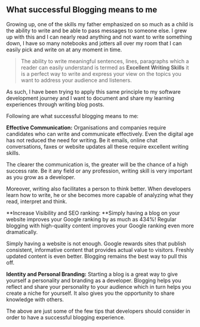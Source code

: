 ## What successful Blogging means to me

Growing up, one of the skills my father emphasized on so much as a child is the ability to write and be able to pass messages to someone else.
I grew up with this and I can nearly read anything and not want to write something down, I have so many notebooks and jotters all over my room that I can easily pick and write on at any moment in time.


> The ability to write meaningful sentences, lines, paragraphs which a reader can easily understand is termed as **Excellent Writing Skills** it is a perfect way to write and express your view on the topics you want to address your audience and listeners.

As such, I have been trying to apply this same principle to my software development journey and I want to document and share my learning experiences through writing blog posts.

Following are what successful blogging means to me:

**Effective Communication:** Organisations and companies require candidates who can write and communicate effectively. Even the digital age has not reduced the need for writing. Be it emails, online chat conversations, faxes or website updates all these require excellent writing skills.

The clearer the communication is, the greater will be the chance of a high success rate. Be it any field or any profession, writing skill is very important as you grow as a developer.

Moreover, writing also facilitates a person to think better. When developers learn how to write, he or she becomes more capable of analyzing what they read, interpret and think.

**Increase Visibility and SEO ranking: **Simply having a blog on your website improves your Google ranking by as much as 434%! Regular blogging with high-quality content improves your Google ranking even more dramatically.

Simply having a website is not enough. Google rewards sites that publish consistent, informative content that provides actual value to visitors. Freshly updated content is even better. Blogging remains the best way to pull this off.

**Identity and Personal Branding:** Starting a blog is a great way to give yourself a personality and branding as a developer. Blogging helps you reflect and share your personality to your audience which in turn helps you create a niche for yourself. It also gives you the opportunity to share knowledge with others.

The above are just some of the few tips that developers should consider in order to have a successful blogging experience.




